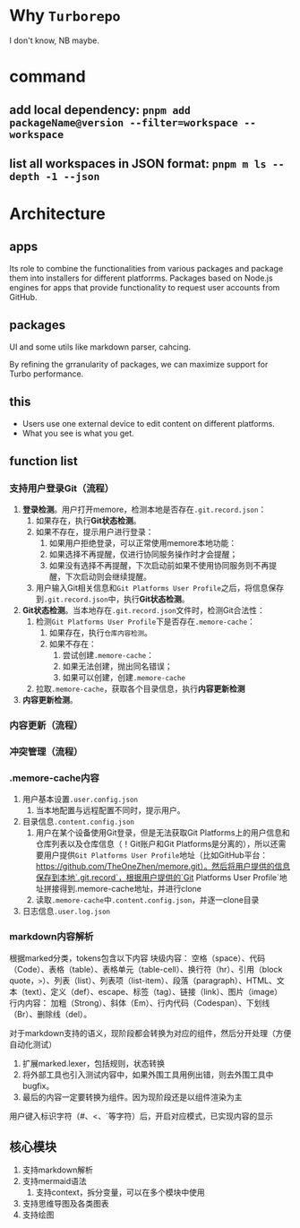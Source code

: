 # Why `Turborepo`

I don't know, NB maybe.

# command

## add local dependency: `pnpm add packageName@version --filter=workspace --workspace`

## list all workspaces in JSON format: `pnpm m ls --depth -1 --json`

# Architecture

## apps

Its role to combine the functionalities from various packages and package them into installers for different platforrms. Packages based on Node.js engines for apps that provide functionality to request user accounts from GitHub.

## packages

UI and some utils like markdown parser, cahcing.

By refining the grranularity of packages, we can maximize support for Turbo performance.

## this

- Users use one external device to edit content on different platforms.
- What you see is what you get.

## function list

### 支持用户登录Git（流程）

1. **登录检测**。用户打开memore，检测本地是否存在`.git.record.json`：
    1. 如果存在，执行**Git状态检测**。
    2. 如果不存在，提示用户进行登录：
        1. 如果用户拒绝登录，可以正常使用memore本地功能：
        2. 如果选择不再提醒，仅进行协同服务操作时才会提醒；
        3. 如果没有选择不再提醒，下次启动前如果不使用协同服务则不再提醒，下次启动则会继续提醒。
    3. 用户输入Git相关信息和`Git Platforms User Profile`之后，将信息保存到`.git.record.json`中，执行**Git状态检测**。
2. **Git状态检测**。当本地存在`.git.record.json`文件时，检测Git合法性：
    1. 检测`Git Platforms User Profile`下是否存在`.memore-cache`：
        1. 如果存在，执行`仓库内容检测`。
        2. 如果不存在：
            1. 尝试创建`.memore-cache`：
            2. 如果无法创建，抛出同名错误；
            3. 如果可以创建，创建`.memore-cache`
                <!-- 新的问题，如果在本地创建仓库并推送到Git Platforms。要求不需要用户任何编码性质操作。
                    1. 用户提供Git Platforms create repo API，然后根据此API创建repo。
                    2. 收集各个Git Platforms create repo API，然后做映射。
                    3. 仅支持Github用户登录，然后只针对GithubAPI。
                -->
    2. 拉取`.memore-cache`，获取各个目录信息，执行**内容更新检测**
3. **内容更新检测**。
    <!-- 所有内容不会自动更新（同vscode），只有用户手动更新的时候才会进行 -->

### 内容更新（流程）

### 冲突管理（流程）

### .memore-cache内容

1. 用户基本设置`.user.config.json`
    1. 当本地配置与远程配置不同时，提示用户。
2. 目录信息`.content.config.json`
    1. 用户在某个设备使用Git登录，但是无法获取Git Platforms上的用户信息和仓库列表以及仓库信息（！Git账户和Git Platforms是分离的），所以还需要用户提供`Git Platforms User Profile`地址（比如GitHub平台：https://github.com/TheOneZhen/memore.git）。然后将用户提供的信息保存到本地`.git.record`，根据用户提供的`Git Platforms User Profile`地址拼接得到.memore-cache地址，并进行clone
    2. 读取`.memore-cache`中`.content.config.json`，并逐一clone目录
3. 日志信息`.user.log.json`

### markdown内容解析

根据marked分类，tokens包含以下内容
块级内容：
空格（space）、代码（Code）、表格（table）、表格单元（table-cell）、换行符（hr）、引用（block quote，`>`）、列表（list）、列表项（list-item）、段落（paragraph）、HTML、文本（text）、定义（def）、escape、标签（tag）、链接（link）、图片（image）
行内内容：
加粗（Strong）、斜体（Em）、行内代码（Codespan）、下划线（Br）、删除线（del）。

对于markdown支持的语义，现阶段都会转换为对应的组件，然后分开处理（方便自动化测试）

1. 扩展marked.lexer，包括规则，状态转换
2. 将外部工具也引入测试内容中，如果外围工具用例出错，则去外围工具中bugfix。
3. 最后的内容一定要转换为组件。因为现阶段还是以组件渲染为主

用户键入标识字符（#、<、`等字符）后，开启对应模式，已实现内容的显示


## 核心模块
<!-- 在不同设备上，保持用户仅使用一件外设（鼠标、键盘、绘图笔等）即可完成文档工具的切换 -->
1. 支持markdown解析
2. 支持mermaid语法
    1. 支持context，拆分变量，可以在多个模块中使用
3. 支持思维导图及各类图表
4. 支持绘图